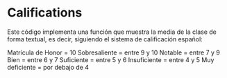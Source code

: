 # Califications

Este código implementa una función que muestra la media de la clase de forma textual, es decir, siguiendo el sistema de calificación español:

Matrícula de Honor = 10
Sobresaliente = entre 9 y 10
Notable = entre 7 y 9
Bien = entre 6 y 7
Suficiente = entre 5 y 6
Insuficiente = entre 4 y 5
Muy deficiente = por debajo de 4
